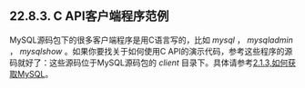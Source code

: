 ## 22.8.3. C API客户端程序范例

MySQL源码包下的很多客户端程序是用C语言写的，比如 *mysql* ， *mysqladmin* ， *mysqlshow* 。如果你要找关于如何使用C API的演示代码，参考这些程序的源码就好了：这些源码位于MySQL源码包的 *client* 目录下。具体请参考[2.1.3,如何获取MySQL]()。